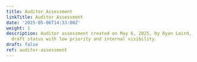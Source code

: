 ```yaml
---
title: Auditor Assessment
linkTitle: Auditor Assessment
date: '2025-05-06T14:33:00Z'
weight: 1
description: Auditor assessment created on May 6, 2025, by Ryan Laird, currently in
  draft status with low priority and internal visibility.
draft: false
ref: auditor-assessment
---
```


